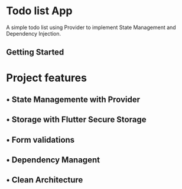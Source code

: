 # Todo list App

A simple todo list using Provider to implement State Management and Dependency Injection.

## Getting Started

# Project features

## • State Managemente with Provider
## • Storage with Flutter Secure Storage
## • Form validations
## • Dependency Managent
## • Clean Architecture
